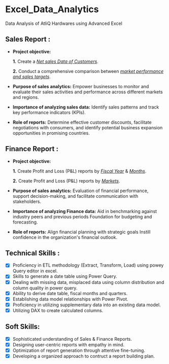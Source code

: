 # Excel_Data_Analytics
Data Analysis of AtliQ Hardwares using Advanced Excel

## Sales Report :


- **Project objective:** 

    **1.** Create a _[Net sales Data of Customers](https://github.com/rishi0605/Excel_Data_Analytics/blob/main/Net%20Sales%20Data%20of%20%20Customers.pdf)_.

    **2.** Conduct a comprehensive comparison between _[market performance and sales targets](https://github.com/rishi0605/Excel_Data_Analytics/blob/main/Market%20performance%20VS%20Targets.pdf)_.

- **Purpose of sales analytics:** Empower businesses to monitor and evaluate their sales activities and performance across different markets and regions.

- **Importance of analyzing sales data:** Identify sales patterns and track key performance indicators (KPIs).

- **Role of reports:** Determine effective customer discounts, facilitate negotiations with consumers, and identify potential business expansion opportunities in promising countries.


## Finance Report :

- **Project objective:** 

    **1.** Create Profit and Loss (P&L) reports by _[Fiscal Year](https://github.com/rishi0605/Excel_Data_Analytics/blob/main/Profit%20%26%20Loss%20by%20fiscal%20year.pdf)_ & _[Months](https://github.com/rishi0605/Excel_Data_Analytics/blob/main/Gross%20Margin%20%25%20by%20Quaters.pdf)_.


   **2.** Create Profit and Loss (P&L) reports by _[Markets](https://github.com/rishi0605/Excel_Data_Analytics/blob/main/Profit%20%26%20Loss%20for%20Markets.pdf)_.



- **Purpose of sales analytics:** Evaluation of financial performance, support decision-making, and facilitate communication with stakeholders.

- **Importance of analyzing Finance data:** Aid in benchmarking against industry peers and previous periods Foundation for budgeting and forecasting.

- **Role of reports:** Align financial planning with strategic goals Instill confidence in the organization's financial outlook.


## Technical Skills :
- [x]	Proficiency in ETL methodology (Extract, Transform, Load) using powey Query editor in excel.
- [x]	Skills to generate a date table using Power Query.
- [x]	Dealing with missing data, misplaced data using column distribution and column quality in power query.
- [x]	Ability to derive date table, fiscal months and quarters.
- [x]	Establishing data model relationships with Power Pivot.
- [x]	Proficiency in utilizing supplementary data into an existing data model.
- [x]	Utilizing DAX to create calculated columns.

## Soft Skills:
- [x]	Sophisticated understanding of Sales & Finance Reports.
- [x]	Designing user-centric reports with empathy in mind.
- [x]	Optimization of report generation through attentive fine-tuning.
- [x]	Developing a organized approach to contruct a report building plan.
